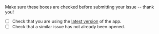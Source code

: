 Make sure these boxes are checked before submitting your issue -- thank you!

- [ ] Check that you are using the [latest version](https://github.com/Bible-Translation-Tools/BTT-Writer-Android/releases/latest) of the app.
- [ ] Check that a similar issue has not already been opened.
